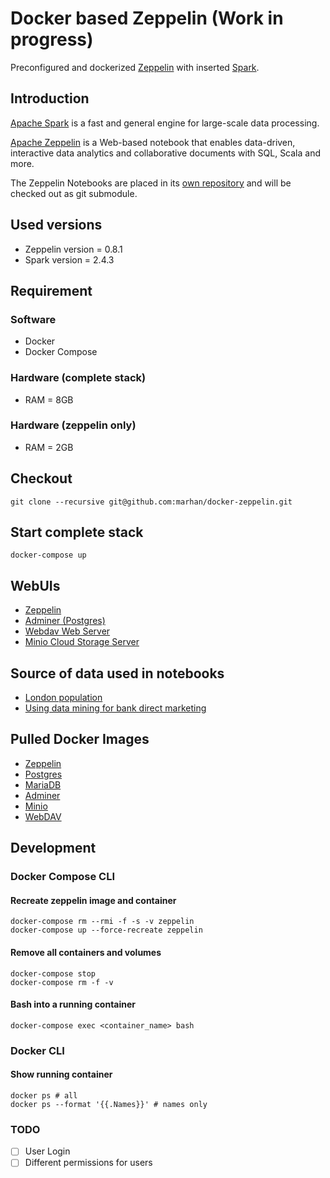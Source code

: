 # Docker based Zeppelin (Work in progress)

Preconfigured and dockerized [Zeppelin](https://zeppelin.apache.org/docs/0.8.1/setup/deployment/docker.html) 
with inserted [Spark](http://spark.apache.org/docs/latest/index.html).

## Introduction

[Apache Spark](https://spark.apache.org) is a fast and general engine for large-scale data processing.

[Apache Zeppelin](http://zeppelin.apache.org/) is a Web-based notebook that enables data-driven, 
interactive data analytics and collaborative documents with SQL, Scala and more.

The Zeppelin Notebooks are placed in its [own repository](https://github.com/marhan/zeppelin-notebook-samples) and will be checked out as git submodule.

## Used versions

- Zeppelin version = 0.8.1
- Spark version = 2.4.3

## Requirement

### Software
- Docker
- Docker Compose

### Hardware (complete stack)
- RAM = 8GB

### Hardware (zeppelin only)  
- RAM = 2GB

## Checkout

    git clone --recursive git@github.com:marhan/docker-zeppelin.git
    
## Start complete stack

    docker-compose up
    
## WebUIs

* [Zeppelin](http://localhost:10000) 
* [Adminer (Postgres)](http://localhost:10002) 
* [Webdav Web Server](http://localhost:10003) 
* [Minio Cloud Storage Server](http://localhost:10004) 

## Source of data used in notebooks

- [London population](https://github.com/datasets/london-population)
- [Using data mining for bank direct marketing](http://repositorium.sdum.uminho.pt/handle/1822/14838)
    
## Pulled Docker Images

- [Zeppelin](https://hub.docker.com/r/apache/zeppelin)
- [Postgres](https://hub.docker.com/_/postgres)
- [MariaDB](https://hub.docker.com/_/mariadb)
- [Adminer](https://hub.docker.com/_/adminer/)
- [Minio](https://hub.docker.com/r/minio/minio/)
- [WebDAV](https://hub.docker.com/r/bytemark/webdav/)

## Development

### Docker Compose CLI

#### Recreate zeppelin image and container
    
    docker-compose rm --rmi -f -s -v zeppelin    
    docker-compose up --force-recreate zeppelin
    
#### Remove all containers and volumes

    docker-compose stop
    docker-compose rm -f -v
    
#### Bash into a running container

    docker-compose exec <container_name> bash
    
### Docker CLI

#### Show running container

    docker ps # all
    docker ps --format '{{.Names}}' # names only

### TODO

- [ ] User Login
- [ ] Different permissions for users
